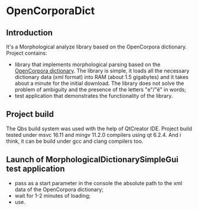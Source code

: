 # OpenCorporaDict
## Introduction
It's a Morphological analyze library based on the OpenCorpora dictionary.
Project contains:
- library that implements morphological parsing based on the [OpenCorpora dictionary](http://opencorpora.org).
The library is simple, it loads all the necessary dictionary data (xml format) into RAM (about 1.5 gigabytes) and it takes about a minute for the initial download.
The library does not solve the problem of ambiguity and the presence of the letters "е"/"ё" in words;
- test application that demonstrates the functionality of the library.
## Project build
The Qbs build system was used with the help of QtCreator IDE.
Project build tested under msvc 16.11 and mingv 11.2.0 compilers using qt 6.2.4.
And i think, it can be build under gcc and clang compilers too.
## Launch of MorphologicalDictionarySimpleGui test application
- pass as a start parameter in the console the absolute path to the xml data of the OpenCorpora dictionary;
- wait for 1-2 minutes of loading;
- use.
